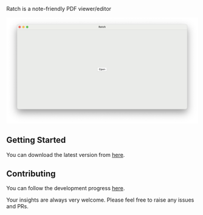 Ratch is a note-friendly PDF viewer/editor

![Screenshot](./docs/assets/images/screenshot.png)

## Getting Started

You can download the latest version from [here](https://github.com/dqisme/Ratch/releases).

## Contributing

You can follow the development progress [here](https://github.com/dqisme/Ratch/projects/1).

Your insights are always very welcome. Please feel free to raise any issues and PRs.